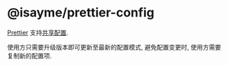 # @isayme/prettier-config
[Prettier](https://prettier.io) 支持[共享配置](https://prettier.io/docs/en/configuration.html#sharing-configurations).

使用方只需要升级版本即可更新至最新的配置模式, 避免配置变更时, 使用方需要复制新的配置项.
